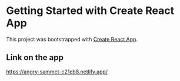 # Getting Started with Create React App

This project was bootstrapped with [Create React App](https://github.com/facebook/create-react-app).

## Link on the app
https://angry-sammet-c21eb8.netlify.app/

